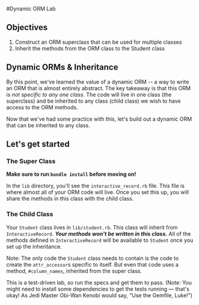 #Dynamic ORM Lab

## Objectives

1. Construct an ORM superclass that can be used for multiple classes
2. Inherit the methods from the ORM class to the Student class

## Dynamic ORMs & Inheritance

By this point, we've learned the value of a dynamic ORM -- a way to write an ORM that is almost entirely abstract. The key takeaway is that this ORM is *not specific to any one class*. The code will live in one class (the superclass) and be inherited to any class (child class) we wish to have access to the ORM methods.

Now that we've had some practice with this, let's build out a dynamic ORM that can be inherited to any class.

## Let's get started

### The Super Class

**Make sure to run `bundle install` before moving on!**

In the `lib` directory, you'll see the `interactive_record.rb` file. This file is where almost all of your ORM code will live. Once you set this up, you will share the methods in this class with the child class.


### The Child Class

Your `Student` class lives in `lib/student.rb`. This class will inherit from `InteractiveRecord`. ***Your methods won't be written in this class.*** All of the methods defined in `InteractiveRecord` will be available to `Student` once you set up the inheritance.

Note: The only code the `Student` class needs to contain is the code to create the `attr_accessor`s specific to itself. But even that code uses a method, `#column_names`, inherited from the super class.

This is a test-driven lab, so run the specs and get them to pass. (Note:
You might need to install some dependencies to get the tests running — that's
okay! As Jedi Master Obi-Wan Kenobi would say, "Use the Gemfile, Luke!")




